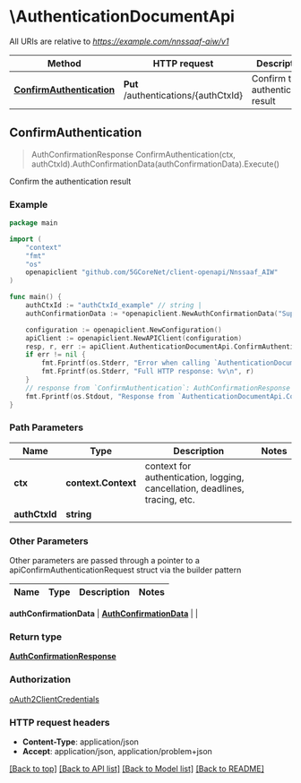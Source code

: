 # \AuthenticationDocumentApi

All URIs are relative to *https://example.com/nnssaaf-aiw/v1*

Method | HTTP request | Description
------------- | ------------- | -------------
[**ConfirmAuthentication**](AuthenticationDocumentApi.md#ConfirmAuthentication) | **Put** /authentications/{authCtxId} | Confirm the authentication result



## ConfirmAuthentication

> AuthConfirmationResponse ConfirmAuthentication(ctx, authCtxId).AuthConfirmationData(authConfirmationData).Execute()

Confirm the authentication result

### Example

```go
package main

import (
    "context"
    "fmt"
    "os"
    openapiclient "github.com/5GCoreNet/client-openapi/Nnssaaf_AIW"
)

func main() {
    authCtxId := "authCtxId_example" // string | 
    authConfirmationData := *openapiclient.NewAuthConfirmationData("Supi_example", NullableString(123)) // AuthConfirmationData |  (optional)

    configuration := openapiclient.NewConfiguration()
    apiClient := openapiclient.NewAPIClient(configuration)
    resp, r, err := apiClient.AuthenticationDocumentApi.ConfirmAuthentication(context.Background(), authCtxId).AuthConfirmationData(authConfirmationData).Execute()
    if err != nil {
        fmt.Fprintf(os.Stderr, "Error when calling `AuthenticationDocumentApi.ConfirmAuthentication``: %v\n", err)
        fmt.Fprintf(os.Stderr, "Full HTTP response: %v\n", r)
    }
    // response from `ConfirmAuthentication`: AuthConfirmationResponse
    fmt.Fprintf(os.Stdout, "Response from `AuthenticationDocumentApi.ConfirmAuthentication`: %v\n", resp)
}
```

### Path Parameters


Name | Type | Description  | Notes
------------- | ------------- | ------------- | -------------
**ctx** | **context.Context** | context for authentication, logging, cancellation, deadlines, tracing, etc.
**authCtxId** | **string** |  | 

### Other Parameters

Other parameters are passed through a pointer to a apiConfirmAuthenticationRequest struct via the builder pattern


Name | Type | Description  | Notes
------------- | ------------- | ------------- | -------------

 **authConfirmationData** | [**AuthConfirmationData**](AuthConfirmationData.md) |  | 

### Return type

[**AuthConfirmationResponse**](AuthConfirmationResponse.md)

### Authorization

[oAuth2ClientCredentials](../README.md#oAuth2ClientCredentials)

### HTTP request headers

- **Content-Type**: application/json
- **Accept**: application/json, application/problem+json

[[Back to top]](#) [[Back to API list]](../README.md#documentation-for-api-endpoints)
[[Back to Model list]](../README.md#documentation-for-models)
[[Back to README]](../README.md)

